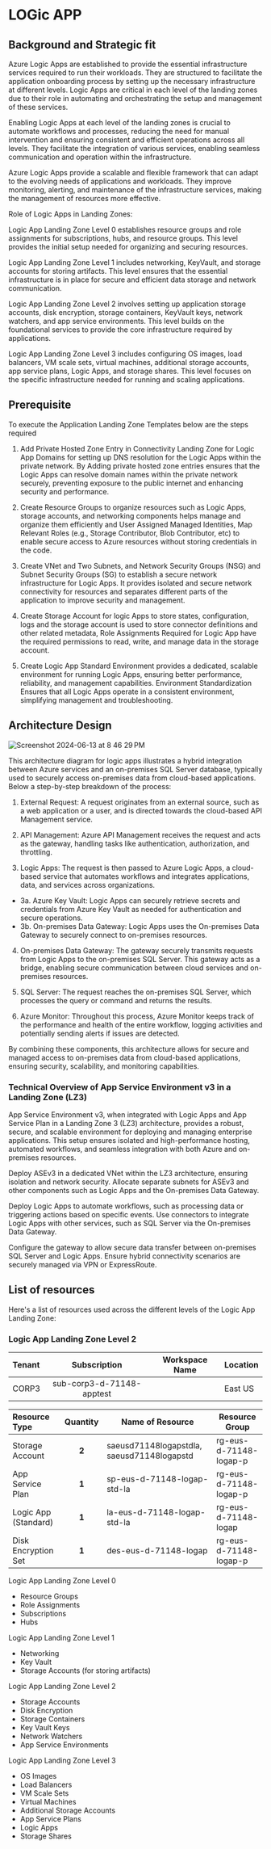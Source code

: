 # LOGic APP

## Background and Strategic fit

Azure Logic Apps are established to provide the essential infrastructure services required to run their workloads. They are structured to facilitate the application onboarding process by setting up the necessary infrastructure at different levels. Logic Apps are critical in each level of the landing zones due to their role in automating and orchestrating the setup and management of these services. 

Enabling Logic Apps at each level of the landing zones is crucial to automate workflows and processes, reducing the need for manual intervention and ensuring consistent and efficient operations across all levels. They facilitate the integration of various services, enabling seamless communication and operation within the infrastructure.

Azure Logic Apps provide a scalable and flexible framework that can adapt to the evolving needs of applications and workloads. They improve monitoring, alerting, and maintenance of the infrastructure services, making the management of resources more effective.

 Role of Logic Apps in Landing Zones:

Logic App Landing Zone Level 0 establishes resource groups and role assignments for subscriptions, hubs, and resource groups. This level provides the initial setup needed for organizing and securing resources.

Logic App Landing Zone Level 1 includes networking, KeyVault, and storage accounts for storing artifacts. This level ensures that the essential infrastructure is in place for secure and efficient data storage and network communication.

Logic App Landing Zone Level 2 involves setting up application storage accounts, disk encryption, storage containers, KeyVault keys, network watchers, and app service environments. This level builds on the foundational services to provide the core infrastructure required by applications.

Logic App Landing Zone Level 3 includes configuring OS images, load balancers, VM scale sets, virtual machines, additional storage accounts, app service plans, Logic Apps, and storage shares. This level focuses on the specific infrastructure needed for running and scaling applications.


## Prerequisite 

To execute the Application Landing Zone Templates below are the steps required 

1. Add Private Hosted Zone Entry in Connectivity Landing Zone for Logic App Domains for setting up DNS resolution for the Logic Apps within the private network. By Adding private hosted zone entries ensures that the Logic Apps can resolve domain names within the private network securely, preventing exposure to the public internet and enhancing security and performance.

2. Create Resource Groups to organize resources such as Logic Apps, storage accounts, and networking components helps manage and organize them efficiently and User Assigned Managed Identities, Map Relevant Roles (e.g., Storage Contributor, Blob Contributor, etc) to enable secure access to Azure resources without storing credentials in the code.

3. Create VNet and Two Subnets, and Network Security Groups (NSG) and Subnet Security Groups (SG) to establish a secure network infrastructure for Logic Apps. It provides isolated and secure network connectivity for resources and separates different parts of the application to improve security and management.

4. Create Storage Account for logic Apps to store states, configuration, logs and the storage account is used to store connector definitions and other related metadata, Role Assignments Required for Logic App  have the required permissions to read, write, and manage data in the storage account.

5. Create Logic App Standard Environment provides a dedicated, scalable environment for running Logic Apps, ensuring better performance, reliability, and management capabilities. Environment Standardization Ensures that all Logic Apps operate in a consistent environment, simplifying management and troubleshooting.









## Architecture Design
![Screenshot 2024-06-13 at 8 46 29 PM](https://github.com/kaustubhsingh47/AKS-Service/assets/96336281/125f086a-5ee6-436a-ad18-c0aebbf5921e)



This architecture diagram for logic apps illustrates a hybrid integration between Azure services and an on-premises SQL Server database, typically used to securely access on-premises data from cloud-based applications. Below a step-by-step breakdown of the process:

1. External Request: A request originates from an external source, such as a web application or a user, and is directed towards the cloud-based API Management service.

2. API Management: Azure API Management receives the request and acts as the gateway, handling tasks like authentication, authorization, and throttling.

3. Logic Apps: The request is then passed to Azure Logic Apps, a cloud-based service that automates workflows and integrates applications, data, and services across organizations.

- 3a. Azure Key Vault: Logic Apps can securely retrieve secrets and credentials from Azure Key Vault as needed for authentication and secure operations.
- 3b. On-premises Data Gateway: Logic Apps uses the On-premises Data Gateway to securely connect to on-premises resources.

4. On-premises Data Gateway: The gateway securely transmits requests from Logic Apps to the on-premises SQL Server. This gateway acts as a bridge, enabling secure communication between cloud services and on-premises resources.

5. SQL Server: The request reaches the on-premises SQL Server, which processes the query or command and returns the results.

6. Azure Monitor: Throughout this process, Azure Monitor keeps track of the performance and health of the entire workflow, logging activities and potentially sending alerts if issues are detected.

By combining these components, this architecture allows for secure and managed access to on-premises data from cloud-based applications, ensuring security, scalability, and monitoring capabilities.



### Technical Overview of App Service Environment v3 in a Landing Zone (LZ3)

App Service Environment v3, when integrated with Logic Apps and App Service Plan in a Landing Zone 3 (LZ3) architecture, provides a robust, secure, and scalable environment for deploying and managing enterprise applications. This setup ensures isolated and high-performance hosting, automated workflows, and seamless integration with both Azure and on-premises resources.

 Deploy ASEv3 in a dedicated VNet within the LZ3 architecture, ensuring isolation and network security. Allocate separate subnets for ASEv3 and other components such as Logic Apps and the On-premises Data Gateway.

Deploy Logic Apps to automate workflows, such as processing data or triggering actions based on specific events.  Use connectors to integrate Logic Apps with other services, such as SQL Server via the On-premises Data Gateway.

 Configure the gateway to allow secure data transfer between on-premises SQL Server and Logic Apps. Ensure hybrid connectivity scenarios are securely managed via VPN or ExpressRoute.



## List of resources

Here's a list of resources used across the different levels of the Logic App Landing Zone:


### Logic App Landing Zone Level 2

| Tenant |  Subscription             | Workspace Name | Location | 
|:-------|:-------------------------:|----------------|----------|
| CORP3  | sub-corp3-d-71148-apptest |                | East US  | 


| Resource Type        |  Quantity | Name of Resource                           | Resource Group         |
|:---------------------|:---------:|--------------------------------------------|------------------------|
| Storage Account      | **2**     | saeusd71148logapstdla, saeusd71148logapstd | rg-eus-d-71148-logap-p |
| App Service Plan     | **1**     | sp-eus-d-71148-logap-std-la                | rg-eus-d-71148-logap-p |
| Logic App (Standard) | **1**     | la-eus-d-71148-logap-std-la                | rg-eus-d-71148-logap   |
| Disk Encryption Set  | **1**     | des-eus-d-71148-logap                      | rg-eus-d-71148-logap-p |






Logic App Landing Zone Level 0
- Resource Groups
- Role Assignments
- Subscriptions
- Hubs

Logic App Landing Zone Level 1
- Networking
- Key Vault
- Storage Accounts (for storing artifacts)

Logic App Landing Zone Level 2

- Storage Accounts 
- Disk Encryption
- Storage Containers
- Key Vault Keys
- Network Watchers
- App Service Environments

Logic App Landing Zone Level 3
- OS Images
- Load Balancers
- VM Scale Sets
- Virtual Machines
- Additional Storage Accounts
- App Service Plans
- Logic Apps
- Storage Shares
